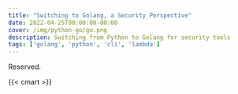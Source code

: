 ```yaml
---
title: "Switching to Golang, a Security Perspective"
date: 2022-04-25T00:00:00-00:00
cover: /img/python-go/go.png
description: Switching from Python to Golang for security tools
tags: ['golang', 'python', 'cli', 'lambda']
---
```


Reserved.

{{< cmart >}}
